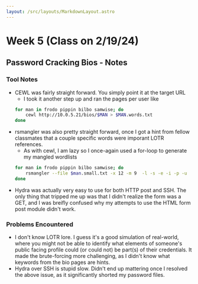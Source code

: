```yaml
---
layout: /src/layouts/MarkdownLayout.astro
---
```

# Week 5 (Class on 2/19/24)

## Password Cracking Bios - Notes

### Tool Notes
* CEWL was fairly straight forward. You simply point it at the target URL
    * I took it another step up and ran the pages per user like
    ```bash
    for man in frodo pippin bilbo samwise; do
        cewl http://10.0.5.21/bios/$MAN > $MAN.words.txt
    done
    ```
* rsmangler was also pretty straight forward, once I got a hint from fellow classmates that a couple specific words were imporant LOTR references.
    * As with cewl, I am lazy so I once-again used a for-loop to generate my mangled wordlists
    ```bash
    for man in frodo pippin bilbo samwise; do
        rsmangler --file $man.small.txt -x 12 -m 9  -l -s -e -i -p -u  -a --output $man.mangled.txt
    done
    ```
* Hydra was actually very easy to use for both HTTP post and SSH. The only thing that tripped me up was that I didn't realize the form was a GET, and I was breifly confused why my attempts to use the HTML form post module didn't work.

### Problems Encountered
* I don't know LOTR lore. I guess it's a good simulation of real-world, where you might not be able to identify what elements of someone's public facing profile could (or could not) be part(s) of their credentials. It made the brute-forcing more challenging, as I didn't know what keywords from the bio pages are hints.
* Hydra over SSH is stupid slow. Didn't end up mattering once I resolved the above issue, as it significantly shorted my password files.